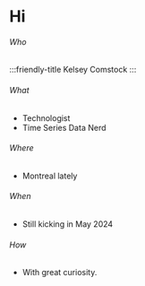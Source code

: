 # Hi

###### Who
<style>
    .friendly-title {
        text-align: center;
        font-size: 3em;
        color: #1956AF;
        border-radius: 10px;
        background-color: #E1EDFF;
        border: 1px solid #1956AF;
        padding-top: 20px;
        margin-bottom: 20px;
    }
</style>
:::friendly-title
Kelsey Comstock
:::

###### What
- Technologist
- Time Series Data Nerd

###### Where
- Montreal lately

###### When
- Still kicking in May 2024

###### How
- With great curiosity.